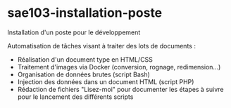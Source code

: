 # sae103-installation-poste
Installation d'un poste pour le développement

Automatisation de tâches visant à traiter des lots de documents :
  - Réalisation d'un document type en HTML/CSS 
  - Traitement d'images via Docker (conversion, rognage, redimension...) 
  - Organisation de données brutes (script Bash) 
  - Injection des données dans un document HTML (script PHP) 
  - Rédaction de fichiers "Lisez-moi" pour documenter les étapes à suivre pour le lancement des différents scripts
